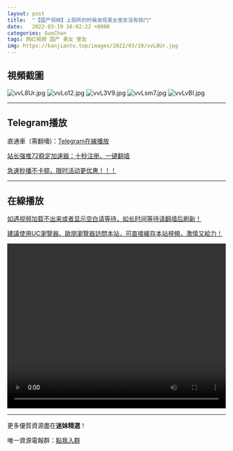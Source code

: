 ```yaml
---
layout: post
title:  "【国产视频】上厕所的时候发现美女室友没有锁门"
date:   2022-03-19 16:02:22 +0800
categories: GuoChan
tags: 网红视频 国产 美女 室友
img: https://kanjiantu.top/images/2022/03/19/vvL8Ur.jpg
---
```



## 視頻截圖

![vvL8Ur.jpg](https://kanjiantu.top/images/2022/03/19/vvL8Ur.jpg)
![vvLo12.jpg](https://kanjiantu.top/images/2022/03/19/vvLo12.jpg)
![vvL3V9.jpg](https://kanjiantu.top/images/2022/03/19/vvL3V9.jpg)
![vvLsm7.jpg](https://kanjiantu.top/images/2022/03/19/vvLsm7.jpg)
![vvLvBI.jpg](https://kanjiantu.top/images/2022/03/19/vvLvBI.jpg)

* * *
## Telegram播放

直通車（需翻墻)：[Telegram在線播放](https://t.me/mimeijingxuan/247)

<u>站长强推72稳定加速器：[十秒注册、一键翻墙](https://72vpn.xyz/#/register?code=mimei) </u>


<u>急速秒播不卡顿，限时活动更优惠！！！</u>
* * *
## 在線播放
<u>如遇视频加载不出来或者显示空白请等待，如长时间等待请翻墙后刷新！</u>

<u>建議使用UC瀏覽器、歐朋瀏覽器訪問本站，可直接緩存本站視頻，激情又給力！</u>
<center><video src="https://cdn.publer.io/uploads/videos/624202d1db279761fe39984e/cf1cd93dc1b068d8b90f18944901d0a4.mp4" width="100%" height="380px" controls="controls"></video></center>

* * *
更多優質資源盡在**迷妹精選**！

唯一資源電報群：[點我入群](https://t.me/mimeijingxuan)


